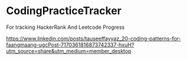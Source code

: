 # CodingPracticeTracker
For  tracking HackerRank And Leetcode Progress

https://www.linkedin.com/posts/tauseeffayyaz_20-coding-patterns-for-faangmaang-ugcPost-7170361816873742337-hxuH?utm_source=share&utm_medium=member_desktop
